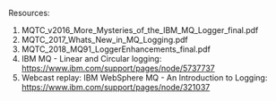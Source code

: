 Resources:
1. MQTC_v2016_More_Mysteries_of_the_IBM_MQ_Logger_final.pdf
2. MQTC_2017_Whats_New_in_MQ_Logging.pdf
3. MQTC_2018_MQ91_LoggerEnhancements_final.pdf
4. IBM MQ - Linear and Circular logging: https://www.ibm.com/support/pages/node/5737737
5. Webcast replay: IBM WebSphere MQ - An Introduction to Logging: https://www.ibm.com/support/pages/node/321037
